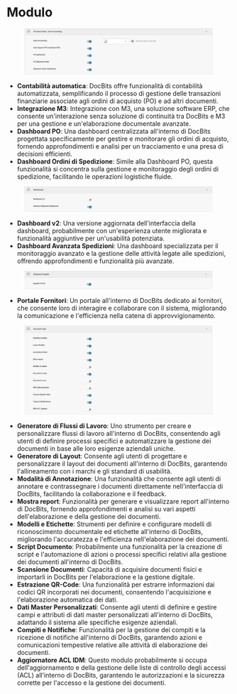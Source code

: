 # Modulo

<figure><img src="../../../../.gitbook/assets/Bildschirmfoto 2024-05-04 um 15.57.42.png" alt=""><figcaption></figcaption></figure>

* **Contabilità automatica**: DocBits offre funzionalità di contabilità automatizzata, semplificando il processo di gestione delle transazioni finanziarie associate agli ordini di acquisto (PO) e ad altri documenti.
* **Integrazione M3**: Integrazione con M3, una soluzione software ERP, che consente un'interazione senza soluzione di continuità tra DocBits e M3 per una gestione e un'elaborazione documentale avanzate.
* **Dashboard PO**: Una dashboard centralizzata all'interno di DocBits progettata specificamente per gestire e monitorare gli ordini di acquisto, fornendo approfondimenti e analisi per un tracciamento e una presa di decisioni efficienti.
* **Dashboard Ordini di Spedizione**: Simile alla Dashboard PO, questa funzionalità si concentra sulla gestione e monitoraggio degli ordini di spedizione, facilitando le operazioni logistiche fluide.

<figure><img src="../../../../.gitbook/assets/Bildschirmfoto 2024-05-04 um 15.57.52.png" alt=""><figcaption></figcaption></figure>

* **Dashboard v2**: Una versione aggiornata dell'interfaccia della dashboard, probabilmente con un'esperienza utente migliorata e funzionalità aggiuntive per un'usabilità potenziata.
* **Dashboard Avanzata Spedizioni**: Una dashboard specializzata per il monitoraggio avanzato e la gestione delle attività legate alle spedizioni, offrendo approfondimenti e funzionalità più avanzate.

<figure><img src="../../../../.gitbook/assets/Bildschirmfoto 2024-05-04 um 15.58.02.png" alt=""><figcaption></figcaption></figure>

* **Portale Fornitori**: Un portale all'interno di DocBits dedicato ai fornitori, che consente loro di interagire e collaborare con il sistema, migliorando la comunicazione e l'efficienza nella catena di approvvigionamento.

<figure><img src="../../../../.gitbook/assets/Bildschirmfoto 2024-05-04 um 15.58.17.png" alt=""><figcaption></figcaption></figure>

* **Generatore di Flussi di Lavoro**: Uno strumento per creare e personalizzare flussi di lavoro all'interno di DocBits, consentendo agli utenti di definire processi specifici e automatizzare la gestione dei documenti in base alle loro esigenze aziendali uniche.
* **Generatore di Layout**: Consente agli utenti di progettare e personalizzare il layout dei documenti all'interno di DocBits, garantendo l'allineamento con i marchi e gli standard di usabilità.
* **Modalità di Annotazione**: Una funzionalità che consente agli utenti di annotare e contrassegnare i documenti direttamente nell'interfaccia di DocBits, facilitando la collaborazione e il feedback.
* **Mostra report**: Funzionalità per generare e visualizzare report all'interno di DocBits, fornendo approfondimenti e analisi su vari aspetti dell'elaborazione e della gestione dei documenti.
* **Modelli e Etichette**: Strumenti per definire e configurare modelli di riconoscimento documentale ed etichette all'interno di DocBits, migliorando l'accuratezza e l'efficienza nell'elaborazione dei documenti.
* **Script Documento**: Probabilmente una funzionalità per la creazione di script e l'automazione di azioni o processi specifici relativi alla gestione dei documenti all'interno di DocBits.
* **Scansione Documenti**: Capacità di acquisire documenti fisici e importarli in DocBits per l'elaborazione e la gestione digitale.
* **Estrazione QR-Code**: Una funzionalità per estrarre informazioni dai codici QR incorporati nei documenti, consentendo l'acquisizione e l'elaborazione automatica dei dati.
* **Dati Master Personalizzati**: Consente agli utenti di definire e gestire campi e attributi di dati master personalizzati all'interno di DocBits, adattando il sistema alle specifiche esigenze aziendali.
* **Compiti e Notifiche**: Funzionalità per la gestione dei compiti e la ricezione di notifiche all'interno di DocBits, garantendo azioni e comunicazioni tempestive relative alle attività di elaborazione dei documenti.
* **Aggiornatore ACL IDM**: Questo modulo probabilmente si occupa dell'aggiornamento e della gestione delle liste di controllo degli accessi (ACL) all'interno di DocBits, garantendo le autorizzazioni e la sicurezza corrette per l'accesso e la gestione dei documenti.
